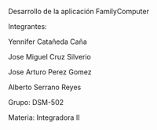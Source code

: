 Desarrollo de la aplicación FamilyComputer

Integrantes:

Yennifer Catañeda Caña

Jose Miguel Cruz Silverio

Jose Arturo Perez Gomez

Alberto Serrano Reyes

Grupo: DSM-502

Materia: Integradora II
